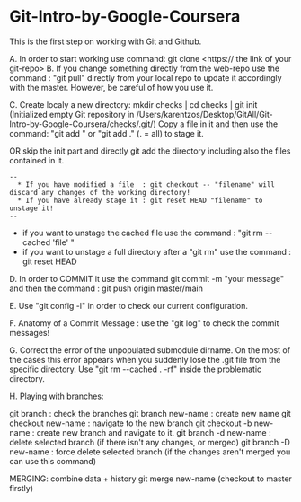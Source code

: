 # Git-Intro-by-Google-Coursera

This is the first step on working with Git and Github.

A. In order to start working use command: git clone <https:// the link of your git-repo>
B. If you change something directly from the web-repo use the command :  "git pull" directly from your local repo to update it accordingly with the master.
   However, be careful of how you use it.
   
C. Create localy a new directory: 
   mkdir checks |
   cd checks |
   git init   (Initialized empty Git repository in /Users/karentzos/Desktop/GitAll/Git-Intro-by-Google-Coursera/checks/.git/)
   Copy a file in it and then use the command: "git add <filename>" or "git add ." (. = all) to stage it. 
   
   OR skip the init part and directly git add the directory including also the files contained in it.
    
    --
      * If you have modified a file  : git checkout -- "filename" will discard any changes of the working directory!
      * If you have already stage it : git reset HEAD "filename" to unstage it! 
    --
    
   * if you want to unstage the cached file use the command : "git rm --cached 'file' "
   * if you want to unstage a full directory after a "git rm" use the command : git reset HEAD <file>
   
D. In order to COMMIT it use the command git commit -m "your message" and then the command : git push origin master/main
   
E. Use "git config -l" in order to check our current configuration.    

F. Anatomy of a Commit Message : use the "git log" to check the commit messages!

G. Correct the error of the unpopulated submodule dirname. 
   On the most of the cases this error appears when you suddenly lose the .git file from the specific directory.
   Use "git rm --cached . -rf" inside the problematic directory.

H. Playing with branches:

git branch                  : check the branches
git branch new-name         : create new name
git checkout new-name       : navigate to the new branch
git checkout -b new-name    : create new branch and navigate to it. 
git branch -d new-name      : delete selected branch (if there isn't any changes, or merged)
git branch -D new-name      : force delete selected branch (if the changes aren't merged you can use this command)

   MERGING:
	combine data + history
        git merge new-name (checkout to master firstly)

 
